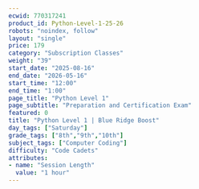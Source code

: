 ```yaml
---
ecwid: 770317241
product_id: Python-Level-1-25-26
robots: "noindex, follow"
layout: "single"
price: 179
category: "Subscription Classes"
weight: "39"
start_date: "2025-08-16"
end_date: "2026-05-16"
start_time: "12:00"
end_time: "1:00"
page_title: "Python Level 1"
page_subtitle: "Preparation and Certification Exam"
featured: 0
title: "Python Level 1 | Blue Ridge Boost"
day_tags: ["Saturday"]
grade_tags: ["8th","9th","10th"]
subject_tags: ["Computer Coding"]
difficulty: "Code Cadets"
attributes:
- name: "Session Length"
  value: "1 hour"
---
```

